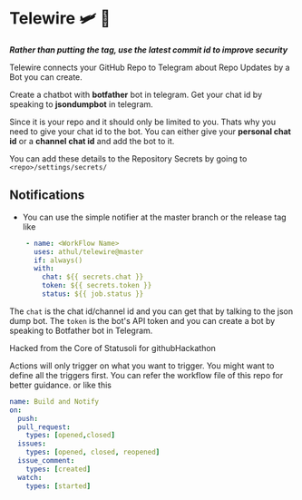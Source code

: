 # Telewire 🛩 🌉

**_Rather than putting the tag, use the latest commit id to improve security_**  

Telewire connects your GitHub Repo to Telegram about Repo Updates by a Bot you can create.

Create a chatbot with **botfather** bot in telegram. Get your chat id by speaking to **jsondumpbot** in telegram.

Since it is your repo and it should only be limited to you. Thats why you need to give your chat id to the bot. You can either give your **personal chat id** or a **channel chat id** and add the bot to it. 

You can add these details to the Repository Secrets by going to `<repo>/settings/secrets/`

## Notifications
- You can use the simple notifier at the master branch or the release tag like 
```yml
    - name: <WorkFlow Name>
      uses: athul/telewire@master
      if: always()
      with:
        chat: ${{ secrets.chat }}
        token: ${{ secrets.token }}
        status: ${{ job.status }}

```
The `chat` is the chat id/channel id and you can get that by talking to the json dump bot. The `token` is the bot's API token and you can create a bot by speaking to Botfather bot in Telegram.    


Hacked from the Core of Statusoli for githubHackathon

Actions will only trigger on what you want to trigger. You might want to define all the triggers first. You can refer the workflow file of this repo for better guidance. or like this

```yml
name: Build and Notify
on:
  push:
  pull_request:
    types: [opened,closed]
  issues:
    types: [opened, closed, reopened]
  issue_comment:
    types: [created]
  watch:
    types: [started]
```